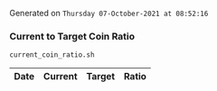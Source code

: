 Generated on `Thursday 07-October-2021 at 08:52:16`

### Current to Target Coin Ratio
`current_coin_ratio.sh`

Date|Current|Target|Ratio
---|---|---|---
